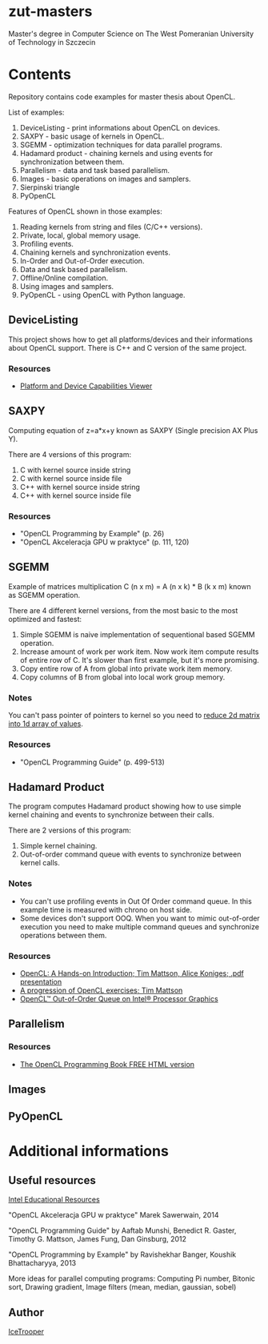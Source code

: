 # zut-masters
Master's degree in Computer Science on The West Pomeranian University of Technology in Szczecin

# Contents
Repository contains code examples for master thesis about OpenCL.

List of examples:
1. DeviceListing - print informations about OpenCL on devices.
2. SAXPY - basic usage of kernels in OpenCL.
3. SGEMM - optimization techniques for data parallel programs.
4. Hadamard product - chaining kernels and using events for synchronization between them.
5. Parallelism - data and task based parallelism.
6. Images - basic operations on images and samplers.
7. Sierpinski triangle
8. PyOpenCL

Features of OpenCL shown in those examples:
1. Reading kernels from string and files (C/C++ versions).
2. Private, local, global memory usage.
3. Profiling events.
4. Chaining kernels and synchronization events.
5. In-Order and Out-of-Order execution.
6. Data and task based parallelism.
7. Offline/Online compilation.
8. Using images and samplers.
9. PyOpenCL - using OpenCL with Python language.

## DeviceListing
This project shows how to get all platforms/devices and their informations about OpenCL support. There is C++ and C version of the same project.

### Resources
- [Platform and Device Capabilities Viewer](https://software.intel.com/content/dam/develop/public/us/en/downloads/intel_ocl_caps_basic.zip)

## SAXPY
Computing equation of z=a*x+y known as SAXPY (Single precision AX Plus Y).

There are 4 versions of this program:
1. C with kernel source inside string
2. C with kernel source inside file
3. C++ with kernel source inside string
4. C++ with kernel source inside file

### Resources
- "OpenCL Programming
by Example" (p. 26)
- "OpenCL Akceleracja GPU w praktyce" (p. 111, 120)

## SGEMM
Example of matrices multiplication C (n x m) = A (n x k) * B (k x m) known as SGEMM operation.

There are 4 different kernel versions, from the most basic to the most optimized and fastest:
1. Simple SGEMM is naive implementation of sequentional based SGEMM operation.
2. Increase amount of work per work item. Now work item compute results of entire row of C. It's slower than first example, but it's more promising.
3. Copy entire row of A from global into private work item memory.
4. Copy columns of B from global into local work group memory.

### Notes
You can't pass pointer of pointers to kernel so you need to [reduce 2d matrix into 1d array of values](https://stackoverflow.com/questions/35442327/2d-array-as-opencl-kernel-argument).

### Resources
- "OpenCL Programming Guide" (p. 499-513)

## Hadamard Product
The program computes Hadamard product showing how to use simple kernel chaining and events to synchronize between their calls.

There are 2 versions of this program:
1. Simple kernel chaining.
2. Out-of-order command queue with events to synchronize between kernel calls.

### Notes
- You can't use profiling events in Out Of Order command queue. In this example time is measured with chrono on host side.
- Some devices don't support OOQ. When you want to mimic out-of-order execution you need to make multiple command queues and synchronize operations between them.

### Resources
- [OpenCL: A Hands-on Introduction; Tim Mattson, Alice Koniges; .pdf presentation](https://www.nersc.gov/assets/pubs_presos/MattsonTutorialSC14.pdf)
- [A progression of OpenCL exercises; Tim Mattson](https://indico.cern.ch/event/138427/sessions/11396/attachments/116551/165426/OpenCL-exercises.pdf)
- [OpenCL™ Out-of-Order Queue on Intel® Processor Graphics ](https://software.intel.com/content/www/us/en/develop/articles/opencl-out-of-order-queue-on-intel-processor-graphics.html)

## Parallelism

### Resources
- [The OpenCL Programming Book
FREE HTML version](https://us.fixstars.com/products/opencl/book/OpenCLProgrammingBook/calling-the-kernel/)

## Images

## PyOpenCL

# Additional informations
## Useful resources
[Intel Educational Resources](https://software.intel.com/content/www/us/en/develop/tools/opencl-sdk/training.html#codesamples)

"OpenCL Akceleracja GPU w praktyce" Marek Sawerwain, 2014

"OpenCL
Programming Guide" by Aaftab Munshi, Benedict R. Gaster, Timothy G. Mattson, James Fung, Dan Ginsburg, 2012

"OpenCL Programming
by Example" by Ravishekhar Banger,
Koushik Bhattacharyya, 2013

More ideas for parallel computing programs:
Computing Pi number, Bitonic sort, Drawing gradient, Image filters (mean, median, gaussian, sobel)

## Author
[IceTrooper](https://github.com/IceTrooper/)